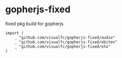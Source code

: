 # gopherjs-fixed
fixed pkg build for gopherjs

```
import (
	_ "github.com/visualfc/gopherjs-fixed/audio"
	_ "github.com/visualfc/gopherjs-fixed/ebiten"
	_ "github.com/visualfc/gopherjs-fixed/oto"
)
```